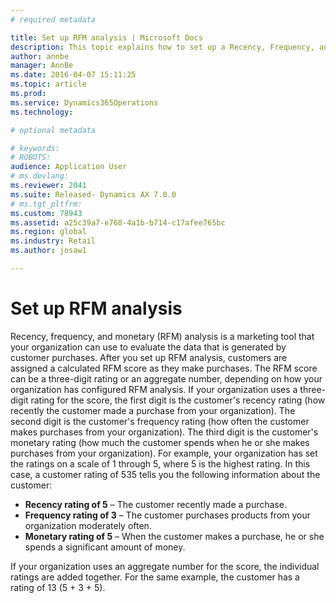 ```yaml
---
# required metadata

title: Set up RFM analysis | Microsoft Docs
description: This topic explains how to set up a Recency, Frequency, and Monetary (RFM) analysis of your customers.
author: annbe
manager: AnnBe
ms.date: 2016-04-07 15:11:25
ms.topic: article
ms.prod: 
ms.service: Dynamics365Operations
ms.technology: 

# optional metadata

# keywords: 
# ROBOTS: 
audience: Application User
# ms.devlang: 
ms.reviewer: 2041
ms.suite: Released- Dynamics AX 7.0.0
# ms.tgt_pltfrm: 
ms.custom: 78943
ms.assetid: a25c39a7-e768-4a1b-b714-c17afee765bc
ms.region: global
ms.industry: Retail
ms.author: josaw1

---
```


# Set up RFM analysis

Recency, frequency, and monetary (RFM) analysis is a marketing tool that your organization can use to evaluate the data that is generated by customer purchases. After you set up RFM analysis, customers are assigned a calculated RFM score as they make purchases. The RFM score can be a three-digit rating or an aggregate number, depending on how your organization has configured RFM analysis. If your organization uses a three-digit rating for the score, the first digit is the customer's recency rating (how recently the customer made a purchase from your organization). The second digit is the customer's frequency rating (how often the customer makes purchases from your organization). The third digit is the customer's monetary rating (how much the customer spends when he or she makes purchases from your organization). For example, your organization has set the ratings on a scale of 1 through 5, where 5 is the highest rating. In this case, a customer rating of 535 tells you the following information about the customer:

-   **Recency rating of 5** – The customer recently made a purchase.
-   **Frequency rating of 3** – The customer purchases products from your organization moderately often.
-   **Monetary rating of 5** – When the customer makes a purchase, he or she spends a significant amount of money.

If your organization uses an aggregate number for the score, the individual ratings are added together. For the same example, the customer has a rating of 13 (5 + 3 + 5).

